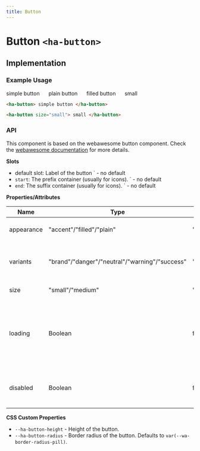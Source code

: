 ```yaml
---
title: Button
---
```


<style>
  .wrapper {
    display: flex;
    gap: 24px;
  }
</style>

# Button `<ha-button>`

## Implementation

### Example Usage

<div class="wrapper">
  <ha-button>
    simple button
  </ha-button>
  <ha-button appearance="plain">
    plain button
  </ha-button>
  <ha-button appearance="filled">
    filled button
  </ha-button>

  <ha-button size="small">
    small
  </ha-button>
</div>

```html
<ha-button> simple button </ha-button>

<ha-button size="small"> small </ha-button>
```

### API

This component is based on the webawesome button component.
Check the [webawesome documentation](https://webawesome.com/docs/components/button/) for more details.

**Slots**

- default slot: Label of the button
  ` - no default
- `start`: The prefix container (usually for icons).
  ` - no default
- `end`: The suffix container (usually for icons).
  ` - no default

**Properties/Attributes**

| Name       | Type                                           | Default  | Description                                                                       |
| ---------- | ---------------------------------------------- | -------- | --------------------------------------------------------------------------------- |
| appearance | "accent"/"filled"/"plain"                      | "accent" | Sets the button appearance.                                                       |
| variants   | "brand"/"danger"/"neutral"/"warning"/"success" | "brand"  | Sets the button color variant. "brand" is default.                                |
| size       | "small"/"medium"                               | "medium" | Sets the button size.                                                             |
| loading    | Boolean                                        | false    | Shows a loading indicator instead of the buttons label and disable buttons click. |
| disabled   | Boolean                                        | false    | Disables the button and prevents user interaction.                                |

**CSS Custom Properties**

- `--ha-button-height` - Height of the button.
- `--ha-button-radius` - Border radius of the button. Defaults to `var(--wa-border-radius-pill)`.
